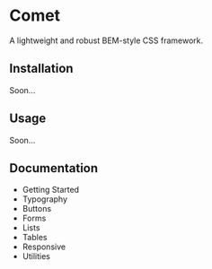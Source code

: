 # Comet

A lightweight and robust BEM-style CSS framework.

## Installation

Soon…

## Usage

Soon…

## Documentation
- Getting Started
- Typography
- Buttons
- Forms
- Lists
- Tables
- Responsive
- Utilities